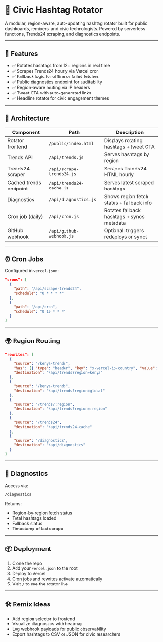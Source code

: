 # 📡 Civic Hashtag Rotator

A modular, region-aware, auto-updating hashtag rotator built for public dashboards, remixers, and civic technologists. Powered by serverless functions, Trends24 scraping, and diagnostics endpoints.

---

## 🚀 Features

- ✅ Rotates hashtags from 12+ regions in real time  
- ✅ Scrapes Trends24 hourly via Vercel cron  
- ✅ Fallback logic for offline or failed fetches  
- ✅ Public diagnostics endpoint for auditability  
- ✅ Region-aware routing via IP headers  
- ✅ Tweet CTA with auto-generated links  
- ✅ Headline rotator for civic engagement themes

---

## 🧱 Architecture

| Component                  | Path                          | Description                                      |
|---------------------------|-------------------------------|--------------------------------------------------|
| Rotator frontend          | `/public/index.html`          | Displays rotating hashtags + tweet CTA          |
| Trends API                | `/api/trends.js`              | Serves hashtags by region                       |
| Trends24 scraper          | `/api/scrape-trends24.js`     | Scrapes Trends24 HTML hourly                    |
| Cached trends endpoint    | `/api/trends24-cache.js`      | Serves latest scraped hashtags                  |
| Diagnostics               | `/api/diagnostics.js`         | Shows region fetch status + fallback info       |
| Cron job (daily)          | `/api/cron.js`                | Rotates fallback hashtags + syncs metadata      |
| GitHub webhook            | `/api/github-webhook.js`      | Optional: triggers redeploys or syncs           |

---

## ⏰ Cron Jobs

Configured in `vercel.json`:

```json
"crons": [
  {
    "path": "/api/scrape-trends24",
    "schedule": "0 * * * *"
  },
  {
    "path": "/api/cron",
    "schedule": "0 10 * * *"
  }
]
```

---

## 🌍 Region Routing

```json
"rewrites": [
  {
    "source": "/kenya-trends",
    "has": [{ "type": "header", "key": "x-vercel-ip-country", "value": "KE" }],
    "destination": "/api/trends?region=kenya"
  },
  {
    "source": "/kenya-trends",
    "destination": "/api/trends?region=global"
  },
  {
    "source": "/trends/:region",
    "destination": "/api/trends?region=:region"
  },
  {
    "source": "/trends24",
    "destination": "/api/trends24-cache"
  },
  {
    "source": "/diagnostics",
    "destination": "/api/diagnostics"
  }
]
```

---

## 🧪 Diagnostics

Access via:

```
/diagnostics
```

Returns:

- Region-by-region fetch status  
- Total hashtags loaded  
- Fallback status  
- Timestamp of last scrape

---

## 📦 Deployment

1. Clone the repo  
2. Add your `vercel.json` to the root  
3. Deploy to Vercel  
4. Cron jobs and rewrites activate automatically  
5. Visit `/` to see the rotator live

---

## 🛠️ Remix Ideas

- Add region selector to frontend  
- Visualize diagnostics with heatmap  
- Log webhook payloads for public observability  
- Export hashtags to CSV or JSON for civic researchers
